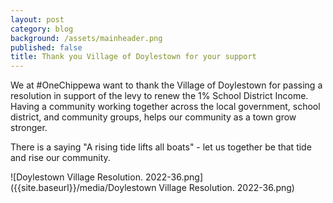```yaml
---
layout: post
category: blog
background: /assets/mainheader.png
published: false
title: Thank you Village of Doylestown for your support
---
```

We at #OneChippewa want to thank the Village of Doylestown for passing a resolution in support of the levy to renew the 1% School District Income. Having a community working together across the local government, school district, and community groups, helps our community as a town grow stronger. 

There is a saying "A rising tide lifts all boats" - let us together be that tide and rise our community.

![Doylestown Village Resolution. 2022-36.png]({{site.baseurl}}/media/Doylestown Village Resolution. 2022-36.png)
